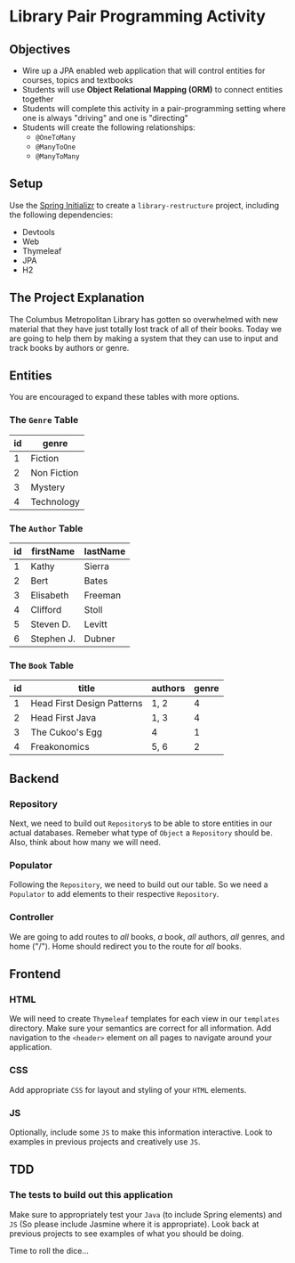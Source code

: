 # Library Pair Programming Activity

## Objectives

-   Wire up a JPA enabled web application that will control entities for courses, topics and textbooks
-   Students will use **Object Relational Mapping (ORM)** to connect entities together
-   Students will complete this activity in a pair-programming setting where one is always "driving" and one is "directing"
-   Students will create the following relationships:
    -   `@OneToMany`
    -   `@ManyToOne`
    -   `@ManyToMany`

## Setup

Use the [Spring Initializr](https://start.spring.io) to create a `library-restructure` project, including the following dependencies:

-   Devtools
-   Web
-   Thymeleaf
-   JPA
-   H2

## The Project Explanation

The Columbus Metropolitan Library has gotten so overwhelmed with new material that they have just totally lost track of all of their books. Today we are going to help them by making a system that they can use to input and track books by authors or genre.

## Entities

You are encouraged to expand these tables with more options.

### The `Genre` Table

| id  | genre       |
| --- | ----------- |
| 1   | Fiction     |
| 2   | Non Fiction |
| 3   | Mystery     |
| 4   | Technology  |

### The `Author` Table

| id  | firstName  | lastName |
| --- | ---------- | -------- |
| 1   | Kathy      | Sierra   |
| 2   | Bert       | Bates    |
| 3   | Elisabeth  | Freeman  |
| 4   | Clifford   | Stoll    |
| 5   | Steven D.  | Levitt   |
| 6   | Stephen J. | Dubner   |

### The `Book` Table

| id  | title                      | authors | genre |
| --- | -------------------------- | ------- | ----- |
| 1   | Head First Design Patterns | 1, 2    | 4     |
| 2   | Head First Java            | 1, 3    | 4     |
| 3   | The Cukoo's Egg            | 4       | 1     |
| 4   | Freakonomics               | 5, 6    | 2     |

## Backend

### Repository

Next, we need to build out `Repository`s to be able to store entities in our actual databases. Remeber what type of `Object` a `Repository` should be. Also, think about how many we will need.

### Populator

Following the `Repository`, we need to build out our table. So we need a `Populator` to add elements to their respective `Repository`.

### Controller

We are going to add routes to _all_ books, _a_ book, _all_ authors, _all_ genres, and home ("/"). Home should redirect you to the route for _all_ books.

## Frontend

### HTML

We will need to create `Thymeleaf` templates for each view in our `templates` directory. Make sure your semantics are correct for all information. Add navigation to the `<header>` element on all pages to navigate around your application.

### CSS

Add appropriate `CSS` for layout and styling of your `HTML` elements.

### JS

Optionally, include some `JS` to make this information interactive. Look to examples in previous projects and creatively use `JS`.

## TDD

### The tests to build out this application

Make sure to appropriately test your `Java` (to include Spring elements) and `JS` (So please include Jasmine where it is appropriate). Look back at previous projects to see examples of what you should be doing.

Time to roll the dice...
